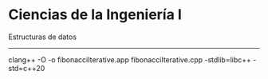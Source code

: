 # Ciencias de la Ingeniería I
Estructuras de datos

***
clang++ -O -o fibonacciIterative.app fibonacciIterative.cpp -stdlib=libc++ -std=c++20